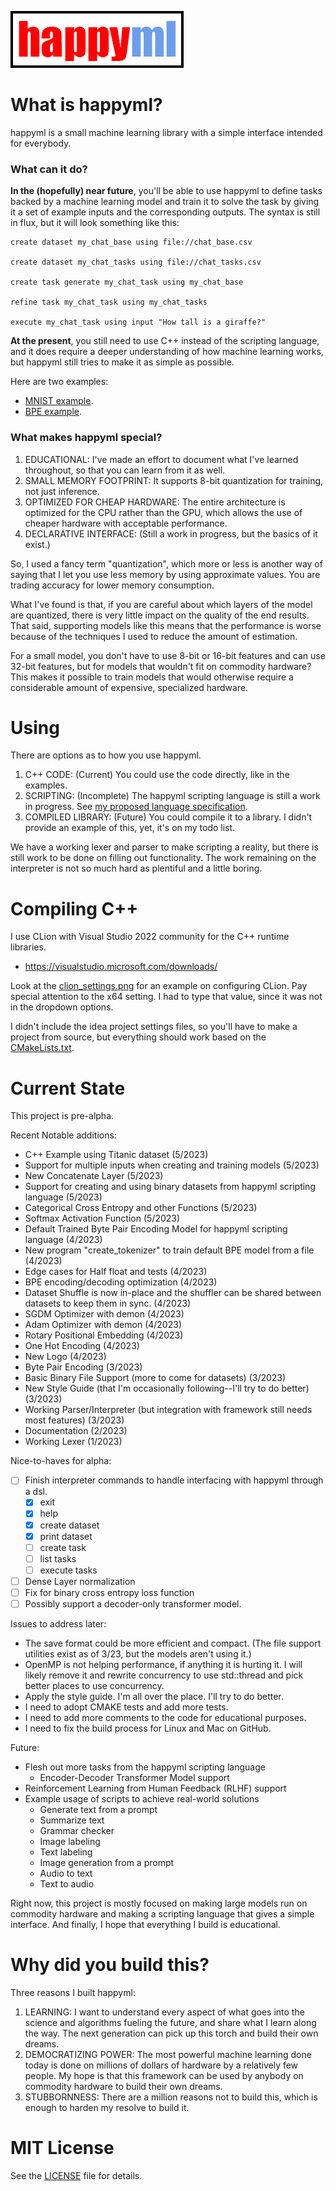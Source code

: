 ![happyml](happyml.png)

# What is happyml?

happyml is a small machine learning library with a simple interface intended for everybody. 

### What can it do?

**In the (hopefully) near future**, you'll be able to use happyml to define tasks backed by a 
machine learning model and train it to solve the task by giving it a set of example inputs 
and the corresponding outputs. The syntax is still in flux, but it will look something like this:

```happyml
create dataset my_chat_base using file://chat_base.csv

create dataset my_chat_tasks using file://chat_tasks.csv

create task generate my_chat_task using my_chat_base

refine task my_chat_task using my_chat_tasks

execute my_chat_task using input "How tall is a giraffe?"
```

**At the present**, you still need to use C++ instead of the scripting language, and it does
require a deeper understanding of how machine learning works, but happyml still tries to make
it as simple as possible.

Here are two examples:
* [MNIST example](src/example/example_mnist_model_convolution.cpp).
* [BPE example](src/test/test_byte_pair_encoding.cpp).

### What makes happyml special?

1. EDUCATIONAL: I've made an effort to document what I've learned throughout, so that you can learn from it as well.
2. SMALL MEMORY FOOTPRINT: It supports 8-bit quantization for training, not just inference.
3. OPTIMIZED FOR CHEAP HARDWARE: The entire architecture is optimized for the CPU rather than the GPU, which allows the use of cheaper hardware with acceptable performance.
4. DECLARATIVE INTERFACE: (Still a work in progress, but the basics of it exist.)

So, I used a fancy term "quantization", which more or less is another way of saying that I let you use less memory by using approximate values. You are trading accuracy for lower memory consumption.

What I've found is that, if you are careful about which layers of the model are quantized, there is very little impact on the quality of the end results. That said, supporting models like this means that the performance is worse because of the techniques I used to reduce the amount of estimation.

For a small model, you don't have to use 8-bit or 16-bit features and can use 32-bit features, but for models that wouldn't fit on commodity hardware? This makes it possible to train models that would otherwise require a considerable amount of expensive, specialized hardware.

# Using

There are options as to how you use happyml. 

1. C++ CODE: (Current) You could use the code directly, like in the examples.
2. SCRIPTING: (Incomplete) The happyml scripting language is still a work in progress. See [my proposed language specification](src/lang/spec.md). 
3. COMPILED LIBRARY: (Future) You could compile it to a library. I didn't provide an example of this, yet, it's on my todo list.

We have a working lexer and parser to make scripting a reality, but there is still work to be done on filling out functionality. The work remaining on the interpreter is not so much hard as plentiful and a little boring.

# Compiling C++
I use CLion with Visual Studio 2022 community for the C++ runtime libraries.
* https://visualstudio.microsoft.com/downloads/

Look at the [clion_settings.png](clion_settings.png) for an example on configuring CLion. Pay special attention to the x64 setting. I had to type that value, since it was not in the dropdown options.

I didn't include the idea project settings files, so you'll have to make a project from source, but everything should work
based on the [CMakeLists.txt](CMakeLists.txt).

# Current State
This project is pre-alpha.

Recent Notable additions:
* C++ Example using Titanic dataset (5/2023)
* Support for multiple inputs when creating and training models (5/2023)
* New Concatenate Layer (5/2023)
* Support for creating and using binary datasets from happyml scripting language (5/2023)
* Categorical Cross Entropy and other Functions (5/2023)
* Softmax Activation Function (5/2023)
* Default Trained Byte Pair Encoding Model for happyml scripting language (4/2023)
* New program "create_tokenizer" to train default BPE model from a file (4/2023)
* Edge cases for Half float and tests (4/2023)
* BPE encoding/decoding optimization (4/2023)
* Dataset Shuffle is now in-place and the shuffler can be shared between datasets to keep them in sync. (4/2023)
* SGDM Optimizer with demon (4/2023)
* Adam Optimizer with demon (4/2023)
* Rotary Positional Embedding (4/2023)
* One Hot Encoding (4/2023)
* New Logo (4/2023)
* Byte Pair Encoding (3/2023)
* Basic Binary File Support (more to come for datasets) (3/2023)
* New Style Guide (that I'm occasionally following--I'll try to do better) (3/2023)
* Working Parser/Interpreter (but integration with framework still needs most features) (3/2023)
* Documentation (2/2023)
* Working Lexer (1/2023)

Nice-to-haves for alpha:
* [ ] Finish interpreter commands to handle interfacing with happyml through a dsl.
  * [x] exit
  * [x] help
  * [x] create dataset
  * [x] print dataset
  * [ ] create task
  * [ ] list tasks
  * [ ] execute tasks
* [ ] Dense Layer normalization
* [ ] Fix for binary cross entropy loss function
* [ ] Possibly support a decoder-only transformer model.

Issues to address later:
* The save format could be more efficient and compact. (The file support utilities exist as of 3/23, but the models aren't using it.)
* OpenMP is not helping performance, if anything it is hurting it. I will likely remove it and rewrite concurrency to use std::thread and pick better places to use concurrency.
* Apply the style guide. I'm all over the place. I'll try to do better.
* I need to adopt CMAKE tests and add more tests.
* I need to add more comments to the code for educational purposes.
* I need to fix the build process for Linux and Mac on GitHub.

Future:
* Flesh out more tasks from the happyml scripting language
  * Encoder-Decoder Transformer Model support
* Reinforcement Learning from Human Feedback (RLHF) support
* Example usage of scripts to achieve real-world solutions
  * Generate text from a prompt
  * Summarize text
  * Grammar checker
  * Image labeling
  * Text labeling
  * Image generation from a prompt
  * Audio to text
  * Text to audio


Right now, this project is mostly focused on making large models run on commodity hardware and making a scripting 
language that gives a simple interface. And finally, I hope that everything I build is educational.

# Why did you build this?

Three reasons I built happyml:
1. LEARNING: I want to understand every aspect of what goes into the science and algorithms fueling the future, and share what I learn along the way. The next generation can pick up this torch and build their own dreams.
2. DEMOCRATIZING POWER: The most powerful machine learning done today is done on millions of dollars of hardware by a relatively few people. My hope is that this framework can be used by anybody on commodity hardware to build their own dreams. 
3. STUBBORNNESS: There are a million reasons not to build this, which is enough to harden my resolve to build it.

# MIT License

See the [LICENSE](LICENSE) file for details.
